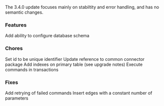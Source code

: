 The 3.4.0 update focuses mainly on stabiltity and error handling, and has no semantic changes.

### Features
Add ability to configure database schema

### Chores
Set id to be unique identifier
Update reference to common connector package
Add indexes on primary table (see upgrade notes)
Execute commands in transactions

### Fixes
Add retrying of failed commands
Insert edges with a constant number of parameters